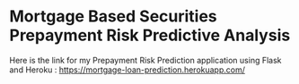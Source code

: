 # Mortgage Based Securities Prepayment Risk Predictive Analysis

Here is the link for my Prepayment Risk Prediction application using Flask and Heroku : https://mortgage-loan-prediction.herokuapp.com/
